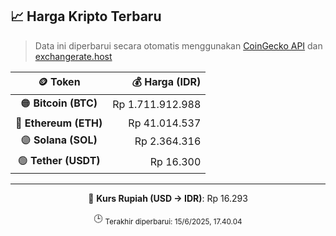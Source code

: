 

<!-- HARGA_KRIPTO -->
## 📈 Harga Kripto Terbaru

> Data ini diperbarui secara otomatis menggunakan [CoinGecko API](https://www.coingecko.com/) dan [exchangerate.host](https://exchangerate.host/)

<div align="center">

| 🪙 Token | 💰 Harga (IDR) |
|:------:|---------------:|
| 🟠 **Bitcoin (BTC)**   | Rp 1.711.912.988 |
| 🔵 **Ethereum (ETH)**  | Rp 41.014.537 |
| 🟣 **Solana (SOL)**    | Rp 2.364.316 |
| 🟢 **Tether (USDT)**   | Rp 16.300 |

---

💱 **Kurs Rupiah (USD → IDR)**: Rp 16.293

🕒 <sub>Terakhir diperbarui: 15/6/2025, 17.40.04</sub>

</div>
<!-- /HARGA_KRIPTO -->